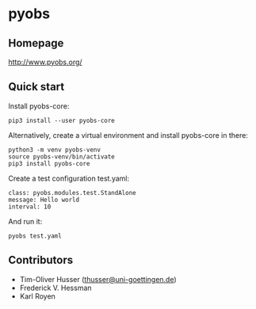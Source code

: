 pyobs
=====

Homepage
--------

http://www.pyobs.org/

Quick start
-----------

Install pyobs-core:

    pip3 install --user pyobs-core
    
Alternatively, create a virtual environment and install pyobs-core in there:

    python3 -m venv pyobs-venv
    source pyobs-venv/bin/activate
    pip3 install pyobs-core
    
Create a test configuration test.yaml:

    class: pyobs.modules.test.StandAlone
    message: Hello world
    interval: 10
      
And run it:
   
    pyobs test.yaml



Contributors
------------
- Tim-Oliver Husser (thusser@uni-goettingen.de)
- Frederick V. Hessman
- Karl Royen